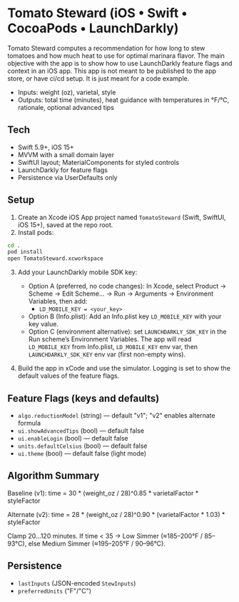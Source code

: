 # Tomato Steward (iOS • Swift • CocoaPods • LaunchDarkly)

Tomato Steward computes a recommendation for how long to stew tomatoes and how much heat to use for optimal marinara flavor. The main objective with the app is to show how to use LaunchDarkly feature flags and context in an iOS app.  This app is not meant to be published to the app store, or have ci/cd setup.  It is just meant for a code example.

- Inputs: weight (oz), varietal, style
- Outputs: total time (minutes), heat guidance with temperatures in °F/°C, rationale, optional advanced tips

## Tech
- Swift 5.9+, iOS 15+
- MVVM with a small domain layer
- SwiftUI layout; MaterialComponents for styled controls
- LaunchDarkly for feature flags
- Persistence via UserDefaults only

## Setup
1) Create an Xcode iOS App project named `TomatoSteward` (Swift, SwiftUI, iOS 15+), saved at the repo root.
2) Install pods:
```bash
cd .
pod install
open TomatoSteward.xcworkspace
```
3) Add your LaunchDarkly mobile SDK key:
   - Option A (preferred, no code changes): In Xcode, select Product → Scheme → Edit Scheme… → Run → Arguments → Environment Variables, then add:
     - `LD_MOBILE_KEY = <your_key>`
   - Option B (Info.plist): Add an Info.plist key `LD_MOBILE_KEY` with your key value.
   - Option C (environment alternative): set `LAUNCHDARKLY_SDK_KEY` in the Run scheme’s Environment Variables.
   The app will read `LD_MOBILE_KEY` from Info.plist, `LD_MOBILE_KEY` env var, then `LAUNCHDARKLY_SDK_KEY` env var (first non-empty wins).

4) Build the app in xCode and use the simulator.  Logging is set to show the default values of the feature flags.

## Feature Flags (keys and defaults)
- `algo.reductionModel` (string) — default "v1"; "v2" enables alternate formula
- `ui.showAdvancedTips` (bool) — default false
- `ui.enableLogin` (bool) — default false
- `units.defaultCelsius` (bool) — default false
- `ui.theme` (bool) — default false (light mode)

## Algorithm Summary
Baseline (v1): time = 30 * (weight_oz / 28)^0.85 * varietalFactor * styleFactor

Alternate (v2): time = 28 * (weight_oz / 28)^0.90 * (varietalFactor * 1.03) * styleFactor

Clamp 20…120 minutes. If time < 35 → Low Simmer (≈185–200°F / 85–93°C), else Medium Simmer (≈195–205°F / 90–96°C).

## Persistence
- `lastInputs` (JSON-encoded `StewInputs`)
- `preferredUnits` ("F"/"C")

